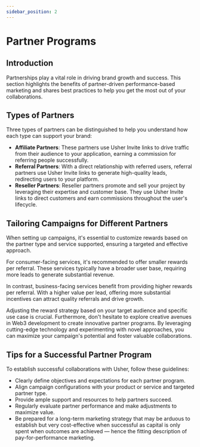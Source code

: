 ```yaml
---
sidebar_position: 2
---
```


# Partner Programs

## Introduction

Partnerships play a vital role in driving brand growth and success. This section highlights the benefits of partner-driven performance-based marketing and shares best practices to help you get the most out of your collaborations.

## Types of Partners

Three types of partners can be distinguished to help you understand how each type can support your brand:

- **Affiliate Partners**: These partners use Usher Invite links to drive traffic from their audience to your application, earning a commission for referring people successfully.
- **Referral Partners**: With a direct relationship with referred users, referral partners use Usher Invite links to generate high-quality leads, redirecting users to your platform.
- **Reseller Partners**: Reseller partners promote and sell your project by leveraging their expertise and customer base. They use Usher Invite links to direct customers and earn commissions throughout the user's lifecycle.

## Tailoring Campaigns for Different Partners

When setting up campaigns, it's essential to customize rewards based on the partner type and service supported, ensuring a targeted and effective approach.

For consumer-facing services, it's recommended to offer smaller rewards per referral. These services typically have a broader user base, requiring more leads to generate substantial revenue.

In contrast, business-facing services benefit from providing higher rewards per referral. With a higher value per lead, offering more substantial incentives can attract quality referrals and drive growth.

Adjusting the reward strategy based on your target audience and specific use case is crucial. Furthermore, don't hesitate to explore creative avenues in Web3 development to create innovative partner programs. By leveraging cutting-edge technology and experimenting with novel approaches, you can maximize your campaign's potential and foster valuable collaborations.

## Tips for a Successful Partner Program

To establish successful collaborations with Usher, follow these guidelines:

- Clearly define objectives and expectations for each partner program.
- Align campaign configurations with your product or service and targeted partner type.
- Provide ample support and resources to help partners succeed.
- Regularly evaluate partner performance and make adjustments to maximize value.
- Be prepared for a long-term marketing strategy that may be arduous to establish but very cost-effective when successful as capital is only spent when outcomes are achieved — hence the fitting description of pay-for-performance marketing.